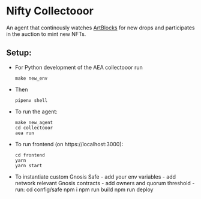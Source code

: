 # Nifty Collectooor

An agent that continously watches [ArtBlocks](artblocks.io) for new drops and participates in the auction to mint new NFTs.

## Setup:

- For Python development of the AEA collectooor run

      make new_env

- Then 

      pipenv shell

- To run the agent:

      make new_agent
      cd collectooor
      aea run

- To run frontend (on https://localhost:3000):

      cd frontend
      yarn
      yarn start

- To instantiate custom Gnosis Safe
      - add your env variables
      - add network relevant Gnosis contracts
      - add owners and quorum threshold
      - run:
            cd config/safe
            npm i
            npm run build
            npm run deploy



